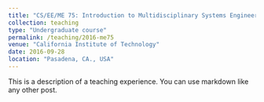 ```yaml
---
title: "CS/EE/ME 75: Introduction to Multidisciplinary Systems Engineering"
collection: teaching
type: "Undergraduate course"
permalink: /teaching/2016-me75
venue: "California Institute of Technology"
date: 2016-09-28
location: "Pasadena, CA., USA"
---
```


This is a description of a teaching experience. You can use markdown like any other post.
